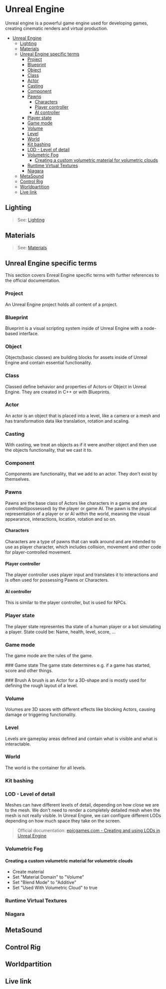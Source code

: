 # Unreal Engine

Unreal engine is a powerful game engine used for developing games, creating cinematic renders and virtual production.

- [Unreal Engine](#unreal-engine)
  - [Lighting](#lighting)
  - [Materials](#materials)
  - [Unreal Engine specific terms](#unreal-engine-specific-terms)
    - [Project](#project)
    - [Blueprint](#blueprint)
    - [Object](#object)
    - [Class](#class)
    - [Actor](#actor)
    - [Casting](#casting)
    - [Component](#component)
    - [Pawns](#pawns)
      - [Characters](#characters)
      - [Player controller](#player-controller)
      - [AI controller](#ai-controller)
    - [Player state](#player-state)
    - [Game mode](#game-mode)
    - [Volume](#volume)
    - [Level](#level)
    - [World](#world)
    - [Kit bashing](#kit-bashing)
    - [LOD - Level of detail](#lod---level-of-detail)
    - [Volumetric Fog](#volumetric-fog)
      - [Creating a custom volumetric material for volumetric clouds](#creating-a-custom-volumetric-material-for-volumetric-clouds)
    - [Runtime Virtual Textures](#runtime-virtual-textures)
    - [Niagara](#niagara)
  - [MetaSound](#metasound)
  - [Control Rig](#control-rig)
  - [Worldpartition](#worldpartition)
  - [Live link](#live-link)

## Lighting

> See: [Lighting](lighting)

## Materials

> See: [Materials](materials)

## Unreal Engine specific terms
This section covers Enreal Engine specific terms with further references to the official documentation. 

### Project
An Unreal Engine project holds all content of a project.

### Blueprint
Blueprint is a visual scripting system inside of Unreal Engine with a node-based interface.

### Object
Objects(basic classes) are building blocks for assets inside of Unreal Engine and contain essential functionality.

### Class
Classed define behavior and properties of Actors or Object in Unreal Engine. They are created in C++ or with Blueprints.

### Actor
An actor is an object that is placed into a level, like a camera or a mesh and has transformation data like translation, rotation and scaling.

### Casting
With casting, we treat an objects as if it were another object and then use the objects functionality, that we cast it to.

### Component
Components are functionality, that we add to an actor. They don't exist by themselves.

### Pawns
Pawns are the base class of Actors like characters in a game and are controlled(possessed) by the player or game AI. The pawn is the physical representation of a player or or AI within the world, meaning the visual appearance, interactions, location, rotation and so on.

#### Characters
Characters are a type of pawns that can walk around and are intended to use as player character, which includes collision, movement and other code for player-controlled movement.

#### Player controller
The player controller uses player input and translates it to interactions and is often used for possessing Pawns or Characters.

#### AI controller
This is similar to the player controller, but is used for NPCs.

### Player state
The player state representes tha state of a human player or a bot simulating a player. State could be: Name, health, level, score, ...

### Game mode
The game mode are the rules of the game.

### Game state
The game state determines e.g. if a game has started, score and other things.

### Brush
A brush is an Actor for a 3D-shape and is mostly used for defining the rough layout of a level.

### Volume
Volumes are 3D saces with different effects like blocking Actors, causing damage or triggering functionality.

### Level
Levels are gameplay areas defined and contain what is visible and what is interactable.

### World
The world is the container for all levels.



### Kit bashing

### LOD - Level of detail
Meshes can have different levels of detail, depending on how close we are to the mesh. We don't need to render a completely detailed mesh when the mesh is not really visible.
In Unreal Engine, we can configure different LODs depending on how much space they take on the screen.

> Official documentation: [epicgames.com - Creating and using LODs in Unreal Engine](https://dev.epicgames.com/documentation/en-us/unreal-engine/creating-and-using-lods-in-unreal-engine)

### Volumetric Fog



#### Creating a custom volumetric material for volumetric clouds

- Create material
- Set "Material Domain" to "Volume"
- Set "Blend Mode" to "Additive"
- Set "Used With Volumetric Cloud" to true

### Runtime Virtual Textures


### Niagara

## MetaSound

## Control Rig

## Worldpartition

## Live link